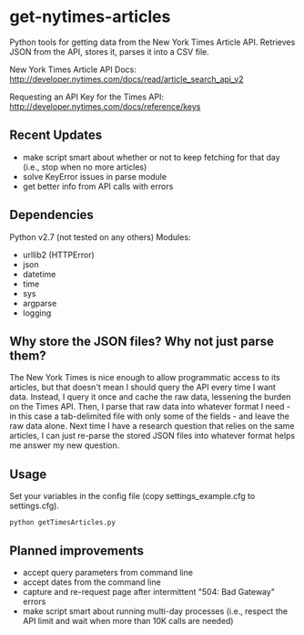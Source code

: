 get-nytimes-articles
====================

Python tools for getting data from the New York Times Article API. Retrieves JSON from the API, stores it, parses it into a CSV file.

New York Times Article API Docs: http://developer.nytimes.com/docs/read/article_search_api_v2

Requesting an API Key for the Times API: http://developer.nytimes.com/docs/reference/keys

## Recent Updates
- make script smart about whether or not to keep fetching for that day (i.e., stop when no more articles)
- solve KeyError issues in parse module
- get better info from API calls with errors

## Dependencies
Python v2.7 (not tested on any others)
Modules:
- urllib2 (HTTPError)
- json
- datetime
- time
- sys
- argparse
- logging

## Why store the JSON files? Why not just parse them?
The New York Times is nice enough to allow programmatic access to its articles, but that doesn't mean I should query the API every time I want data. Instead, I query it once and cache the raw data, lessening the burden on the Times API. Then, I parse that raw data into whatever format I need - in this case a tab-delimited file with only some of the fields - and leave the raw data alone. Next time I have a research question that relies on the same articles, I can just re-parse the stored JSON files into whatever format helps me answer my new question.

## Usage
Set your variables in the config file (copy settings_example.cfg to settings.cfg).

```python getTimesArticles.py```

## Planned improvements
- accept query parameters from command line
- accept dates from the command line
- capture and re-request page after intermittent "504: Bad Gateway" errors
- make script smart about running multi-day processes (i.e., respect the API limit and wait when more than 10K calls are needed)
